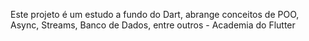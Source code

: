 Este projeto é um estudo a fundo do Dart, abrange conceitos de POO, Async, Streams, Banco de Dados, entre outros - Academia do Flutter
